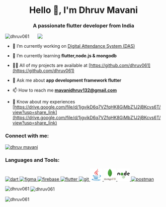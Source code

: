 <h1 align="center">Hello 👋, I'm Dhruv Mavani</h1>
<h3 align="center">A passionate flutter developer from India</h3>
<img align="right" alt"Coding" width="400" src="https://media.tenor.com/NOYF3f82b_gAAAAC/programmer.gif">



<p align="left"> <img src="https://komarev.com/ghpvc/?username=dhruv061&label=Profile%20views&color=0e75b6&style=flat" alt="dhruv061" /> </p>



- 🔭 I’m currently working on [Digital Attendance System (DAS)](https://drive.google.com/file/d/1Nc2EHb7YUD0EMCrDygcwc6w0iP3RT2Dj/view)

- 🌱 I’m currently learning **flutter,node.js & mongodb**

- 👨‍💻 All of my projects are available at [https://github.com/dhruv061](https://github.com/dhruv061)

- 💬 Ask me about **app development framework flutter**

- 📫 How to reach me **mavanidhruv132@gmail.com**








- 📄 Know about my experiences [https://drive.google.com/file/d/1jgvikD6q7VZfqHK8GiMbZ1J2jBKcvs6T/view?usp=share_link](https://drive.google.com/file/d/1jgvikD6q7VZfqHK8GiMbZ1J2jBKcvs6T/view?usp=share_link)

<h3 align="left">Connect with me:</h3>
<p align="left">
<a href="https://linkedin.com/in/dhruv mavani" target="blank"><img align="center" src="https://raw.githubusercontent.com/rahuldkjain/github-profile-readme-generator/master/src/images/icons/Social/linked-in-alt.svg" alt="dhruv mavani" height="30" width="40" /></a>
</p>

<h3 align="left">Languages and Tools:</h3>
<p align="left"> <a href="https://dart.dev" target="_blank" rel="noreferrer"> <img src="https://www.vectorlogo.zone/logos/dartlang/dartlang-icon.svg" alt="dart" width="40" height="40"/> </a> <a href="https://www.figma.com/" target="_blank" rel="noreferrer"> <img src="https://www.vectorlogo.zone/logos/figma/figma-icon.svg" alt="figma" width="40" height="40"/> </a> <a href="https://firebase.google.com/" target="_blank" rel="noreferrer"> <img src="https://www.vectorlogo.zone/logos/firebase/firebase-icon.svg" alt="firebase" width="40" height="40"/> </a> <a href="https://flutter.dev" target="_blank" rel="noreferrer"> <img src="https://www.vectorlogo.zone/logos/flutterio/flutterio-icon.svg" alt="flutter" width="40" height="40"/> </a> <a href="https://git-scm.com/" target="_blank" rel="noreferrer"> <img src="https://www.vectorlogo.zone/logos/git-scm/git-scm-icon.svg" alt="git" width="40" height="40"/> </a> <a href="https://www.java.com" target="_blank" rel="noreferrer"> <img src="https://raw.githubusercontent.com/devicons/devicon/master/icons/java/java-original.svg" alt="java" width="40" height="40"/> </a> <a href="https://www.mongodb.com/" target="_blank" rel="noreferrer"> <img src="https://raw.githubusercontent.com/devicons/devicon/master/icons/mongodb/mongodb-original-wordmark.svg" alt="mongodb" width="40" height="40"/> </a> <a href="https://nodejs.org" target="_blank" rel="noreferrer"> <img src="https://raw.githubusercontent.com/devicons/devicon/master/icons/nodejs/nodejs-original-wordmark.svg" alt="nodejs" width="40" height="40"/> </a> <a href="https://postman.com" target="_blank" rel="noreferrer"> <img src="https://www.vectorlogo.zone/logos/getpostman/getpostman-icon.svg" alt="postman" width="40" height="40"/> </a> </p>

<p><img align="left" src="https://github-readme-stats.vercel.app/api/top-langs?username=dhruv061&show_icons=true&locale=en&layout=compact" alt="dhruv061" /></p>

<p>&nbsp;<img align="center" src="https://github-readme-stats.vercel.app/api?username=dhruv061&show_icons=true&locale=en" alt="dhruv061" /></p>

<p><img align="center" src="https://github-readme-streak-stats.herokuapp.com/?user=dhruv061&" alt="dhruv061" /></p>
